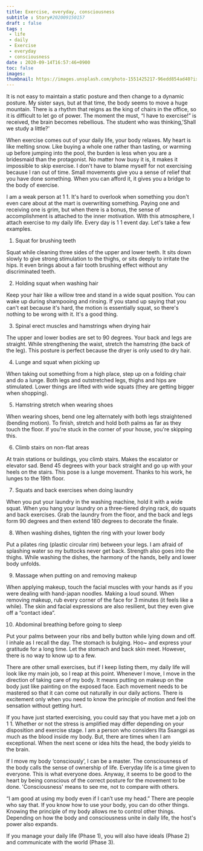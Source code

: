 ```yaml
---
title: Exercise, everyday, consciousness
subtitle : Story#202009150157
draft : false
tags :
 - life
 - daily
 - Exercise
 - everyday
 - consciousness
date : 2020-09-14T16:57:46+0900
toc: false
images: 
thumbnail: https://images.unsplash.com/photo-1551425217-96edd854ad40?ixlib=rb-1.2.1&q=80&fm=jpg&crop=entropy&cs=tinysrgb&w=1080&fit=max&ixid=eyJhcHBfaWQiOjE1NTU0OX0
---
```


It is not easy to maintain a static posture and then change to a dynamic posture. My sister says, but at that time, the body seems to move a huge mountain. There is a rhythm that reigns as the king of chairs in the office, so it is difficult to let go of power. The moment the must, “I have to exercise!” is received, the brain becomes rebellious. The student who was thinking,'Shall we study a little?'  

When exercise comes out of your daily life, your body relaxes. My heart is like melting snow. Like buying a whole one rather than tasting, or warming up before jumping into the pool, the burden is less when you are a bridesmaid than the protagonist. No matter how busy it is, it makes it impossible to skip exercise. I don't have to blame myself for not exercising because I ran out of time. Small movements give you a sense of relief that you have done something. When you can afford it, it gives you a bridge to the body of exercise.  

I am a weak person at 1 1. It's hard to overlook when something you don't even care about at the mart is overwriting something. Paying one and receiving one is grim, but when there is a bonus, the sense of accomplishment is attached to the inner motivation. With this atmosphere, I attach exercise to my daily life. Every day is 1 1 event day. Let's take a few examples.  

1. Squat for brushing teeth  

Squat while cleaning three sides of the upper and lower teeth. It sits down slowly to give strong stimulation to the thighs, or sits deeply to irritate the hips. It even brings about a fair tooth brushing effect without any discriminated teeth.  

2. Holding squat when washing hair  

Keep your hair like a willow tree and stand in a wide squat position. You can wake up during shampooing and rinsing. If you stand up saying that you can't eat because it's hard, the motion is essentially squat, so there's nothing to be wrong with it. It's a good thing.  

3. Spinal erect muscles and hamstrings when drying hair  

The upper and lower bodies are set to 90 degrees. Your back and legs are straight. While strengthening the waist, stretch the hamstring (the back of the leg). This posture is perfect because the dryer is only used to dry hair.  

4. Lunge and squat when picking up  

When taking out something from a high place, step up on a folding chair and do a lunge. Both legs and outstretched legs, thighs and hips are stimulated. Lower things are lifted with wide squats (they are getting bigger when shopping).  

5. Hamstring stretch when wearing shoes  

When wearing shoes, bend one leg alternately with both legs straightened (bending motion). To finish, stretch and hold both palms as far as they touch the floor. If you're stuck in the corner of your house, you're skipping this.  

6. Climb stairs on non-flat areas  

At train stations or buildings, you climb stairs. Makes the escalator or elevator sad. Bend 45 degrees with your back straight and go up with your heels on the stairs. This pose is a lunge movement. Thanks to his work, he lunges to the 19th floor.  

7. Squats and back exercises when doing laundry  

When you put your laundry in the washing machine, hold it with a wide squat. When you hang your laundry on a three-tiered drying rack, do squats and back exercises. Grab the laundry from the floor, and the back and legs form 90 degrees and then extend 180 degrees to decorate the finale.  

8. When washing dishes, tighten the ring with your lower body  

Put a pilates ring (plastic circular rim) between your legs. I am afraid of splashing water so my buttocks never get back. Strength also goes into the thighs. While washing the dishes, the harmony of the hands, belly and lower body unfolds.  

9. Massage when putting on and removing makeup  

When applying makeup, touch the facial muscles with your hands as if you were dealing with hand-japan noodles. Making a loud sound. When removing makeup, rub every corner of the face for 3 minutes (it feels like a while). The skin and facial expressions are also resilient, but they even give off a “contact idea”.  

10. Abdominal breathing before going to sleep  

Put your palms between your ribs and belly button while lying down and off. I inhale as I recall the day. The stomach is bulging. Hoo~ and express your gratitude for a long time. Let the stomach and back skin meet. However, there is no way to know up to a few.  

There are other small exercises, but if I keep listing them, my daily life will look like my main job, so I reap at this point. Whenever I move, I move in the direction of taking care of my body. It means putting on makeup on the body just like painting on the exposed face. Each movement needs to be mastered so that it can come out naturally in our daily actions. There is excitement only when you need to know the principle of motion and feel the sensation without getting hurt.  

If you have just started exercising, you could say that you have met a job on 1 1. Whether or not the stress is amplified may differ depending on your disposition and exercise stage. I am a person who considers Ilta Ssangpi as much as the blood inside my body. But, there are times when I am exceptional. When the next scene or idea hits the head, the body yields to the brain.  

If I move my body ‘consciously’, I can be a master. The consciousness of the body calls the sense of ownership of life. Everyday life is a time given to everyone. This is what everyone does. Anyway, it seems to be good to the heart by being conscious of the correct posture for the movement to be done. 'Consciousness' means to see me, not to compare with others.  

“I am good at using my body even if I can’t use my head.” There are people who say that. If you know how to use your body, you can do other things. Knowing the principle of my body allows me to control other things. Depending on how the body and consciousness unite in daily life, the host's power also expands.  

If you manage your daily life (Phase 1), you will also have ideals (Phase 2) and communicate with the world (Phase 3).  

